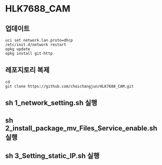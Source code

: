 # HLK7688_CAM

## 업데이트
    uci set network.lan.proto=dhcp
    /etc/init.d/network restart
    opkg update
    opkg install git-http

## 레포지토리 복제
    cd
    git clone https://github.com/choichangjun/HLK7688_CAM.git

## sh  1_network_setting.sh 실행 
## sh 2_install_package_mv_Files_Service_enable.sh 실행
## sh 3_Setting_static_IP.sh 실행
    
  

  
  


